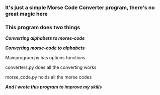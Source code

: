 ### It's just a simple Morse Code Converter program, there's no great magic here

### This program does two things

**_Converting alphabets to morse-code_**

**_Converting morse-code to alphabets_**

Mainprogram.py has options functions

converters.py does all the converting works

morse_code.py holds all the morse codes

**_And I wrote this program to improve my skills_**
